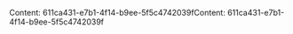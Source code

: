 <span data-ttu-id="4ab4e-101">Content: 611ca431-e7b1-4f14-b9ee-5f5c4742039f</span><span class="sxs-lookup"><span data-stu-id="4ab4e-101">Content: 611ca431-e7b1-4f14-b9ee-5f5c4742039f</span></span>